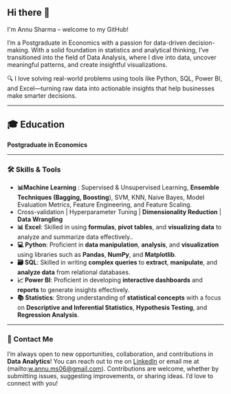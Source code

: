 ## Hi there 👋
I'm Annu Sharma – welcome to my GitHub!

I’m a Postgraduate in Economics with a passion for data-driven decision-making. With a solid foundation in statistics and analytical thinking, I’ve transitioned into the field of Data Analysis, where I dive into data, uncover meaningful patterns, and create insightful visualizations.

🔍 I love solving real-world problems using tools like Python, SQL, Power BI, and Excel—turning raw data into actionable insights that help businesses make smarter decisions.

------------------------------------

## 🎓 **Education**
**Postgraduate in Economics**

-----------------------------------

### 🛠️ Skills & Tools

- **📊Machine Learning** : Supervised & Unsupervised Learning, **Ensemble Techniques (Bagging, Boosting**), SVM, KNN, Naive Bayes, Model Evaluation Metrics, Feature Engineering, and Feature Scaling.
- Cross-validation | Hyperparameter Tuning  | **Dimensionality Reduction** | **Data Wrangling**
- **📊 Excel**: Skilled in using **formulas**, **pivot tables**, and **visualizing data** to analyze and summarize data effectively..
- **💻 Python**: Proficient in **data manipulation**, **analysis**, and **visualization** using libraries such as **Pandas**, **NumPy**, and **Matplotlib**.
- **🗃️ SQL**: Skilled in writing **complex queries** to **extract**, **manipulate**, and **analyze data** from relational databases.
- **📈 Power BI**: Proficient in developing **interactive dashboards** and **reports** to generate insights effectively.
- **📚 Statistics**: Strong understanding of **statistical concepts** with a focus on **Descriptive and Inferential Statistics**, **Hypothesis Testing**, and **Regression Analysis**.

----------------------------------


### 💬 Contact Me
I’m always open to new opportunities, collaboration, and contributions in **Data Analytics**! You can reach out to me on [LinkedIn](https://www.linkedin.com/in/annu-sharma06/) or email me at (mailto:w.annu.ms06@gmail.com). Contributions are welcome, whether by submitting issues, suggesting improvements, or sharing ideas. I’d love to connect with you!



